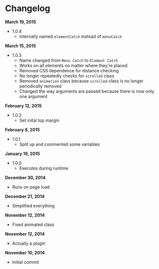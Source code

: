 Changelog
==========

**March 19, 2015**
+ 1.0.4
  + Internally named `elementCatch` instead of `menuCatch`

**March 15, 2015**
+ 1.0.3
  + Name changed from `Menu Catch` to `Element Catch`
  + Works on all elements no matter where they're placed
  + Removed CSS dependence for distance checking
  + No longer repeatedly checks for `scrolled` class
  + Removed `animation` class because `scrolled` class is no longer periodically removed
  + Changed the way arguments are passed because there is now only one argument

**February 12, 2015**
+ 1.0.2
  + Set inital top margin

**February 8, 2015**
+ 1.0.1
  + Split up and commented some variables

**January 19, 2015**
+ 1.0.0
  + Executes during runtime

**December 30, 2014**
+ Runs on page load

**December 21, 2014**
+ Simplified everything

**November 12, 2014**
+ Fixed animated class

**November 12, 2014**
+ Actually a plugin

**November 10, 2014**
+ Initial commit
